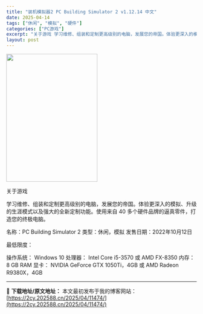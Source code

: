 ```yaml
---
title: "装机模拟器2 PC Building Simulator 2 v1.12.14 中文"
date: 2025-04-14
tags: ["休闲", "模拟", "硬件"]
categories: ["PC游戏"]
excerpt: "关于游戏 学习维修、组装和定制更高级别的电脑，发展您的帝国。体验更深入的模拟、升级的生涯模式以及强大的全新定制功能。使用来自 40 多个硬件品牌的逼真零件，打造您的终极电脑。 名称：PC Building Simulator 2 类型：休闲，模拟 发售日期：2022年10月12日 最低限度： 操作系&hellip;"
layout: post
---
```


<img class="aligncenter size-full wp-image-11475" src="https://2cy.202588.cn/wp-content/uploads/2025/04/2025041411193128.webp" alt="" width="241" height="339" />

关于游戏

学习维修、组装和定制更高级别的电脑，发展您的帝国。体验更深入的模拟、升级的生涯模式以及强大的全新定制功能。使用来自 40 多个硬件品牌的逼真零件，打造您的终极电脑。

名称：PC Building Simulator 2
类型：休闲，模拟
发售日期：2022年10月12日

最低限度：

操作系统： Windows 10
处理器： Intel Core i5-3570 或 AMD FX-8350
内存： 8 GB RAM
显卡： NVIDIA GeForce GTX 1050Ti，4GB 或 AMD Radeon R9380X，4GB

---
📖 **下载地址/原文地址：** 本文最初发布于我的博客网站：[https://2cy.202588.cn/2025/04/11474/](https://2cy.202588.cn/2025/04/11474/)
